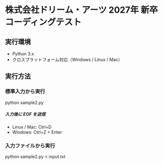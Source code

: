 # 株式会社ドリーム・アーツ 2027年 新卒 コーディングテスト

## 実行環境
- Python 3.x
- クロスプラットフォーム対応（Windows / Linux / Mac）

## 実行方法

### 標準入力から実行
python sample2.py
##### 入力後に EOF を送信
- Linux / Mac: Ctrl+D
- Windows: Ctrl+Z + Enter

### 入力ファイルから実行

python sample2.py < input.txt
